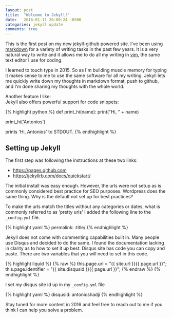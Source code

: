 ```yaml
---
layout: post
title:  "Welcome to Jekyll!"
date:   2016-01-11 20:00:24 -0500
categories: jekyll update
comments: true
---
```


This is the first post on my new jekyll-github powered site.  I've been using [markdown][md] for a variety of writing tasks in the past few years.  It is a very natural way to write and it allows me to do all my writing in [vim][v], the same text editor I use for coding.  

I learned to touch type in 2015.  So as I'm building muscle memory for typing it makes sense to me to use the same software for all my writing.  Jekyll lets me quickly write down my thoughts in markdown format, push to github, and I'm done sharing my thoughts with the whole world.


Another feature I like:  
Jekyll also offers powerful support for code snippets:

{% highlight python %}
def print_hi(name):
  print("Hi, " + name)

print_hi('Antonios')

prints 'Hi, Antonios' to STDOUT.
{% endhighlight %}

## Setting up Jekyll
The first step was following the instructions at these two links:  
- https://pages.github.com
- https://jekyllrb.com/docs/quickstart/

The initial install was easy enough.  However, the urls were not setup as is commonly considered best practice for SEO purposes.  Wordpress does the same thing.  Why is the default not set up for best practices?

To make the urls match the titles without any categories or dates, what is commonly referred to as 'pretty urls' I added the following line to the `_config.yml` file.

{% highlight yaml %}
permalink: :title/
{% endhighlight %}

Jekyll does not come with commenting capabilities built in.  Many people use Disqus and decided to do the same.  I found the documentation lacking in clarity as to how to set it up best.  Disqus site has code you can copy and paste.  There are two variables that you will need to set in this code.

{% highlight liquid %}
{% raw %}
this.page.url = "{{ site.url }}{{ page.url }}";
this.page.identifier = "{{ site.disqusid }}{{ page.url }}";
{% endraw %}
{% endhighlight %}

I set my disqus site id up in my `_config.yml` file 

{% highlight yaml %}
disqusid: antonioshadji
{% endhighlight %}

Stay tuned for more content in 2016 and feel free to reach out to me if you think I can help you solve a problem.

[md]: https://help.github.com/articles/github-flavored-markdown/
[v]: http://www.vim.org/
